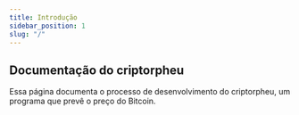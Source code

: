 ```yaml
---
title: Introdução
sidebar_position: 1
slug: "/"
---
```


## Documentação do criptorpheu

Essa página documenta o processo de desenvolvimento do criptorpheu, um programa que prevê o preço do Bitcoin.